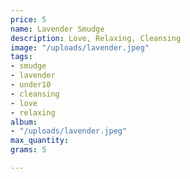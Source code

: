 ```yaml
---
price: 5
name: Lavender Smudge
description: Love, Relaxing, Cleansing
image: "/uploads/lavender.jpeg"
tags:
- smudge
- lavender
- under10
- cleansing
- love
- relaxing
album:
- "/uploads/lavender.jpeg"
max_quantity: 
grams: 5

---
```


